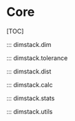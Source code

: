 # Core

[TOC]

::: dimstack.dim

::: dimstack.tolerance

::: dimstack.dist

::: dimstack.calc

::: dimstack.stats

::: dimstack.utils
